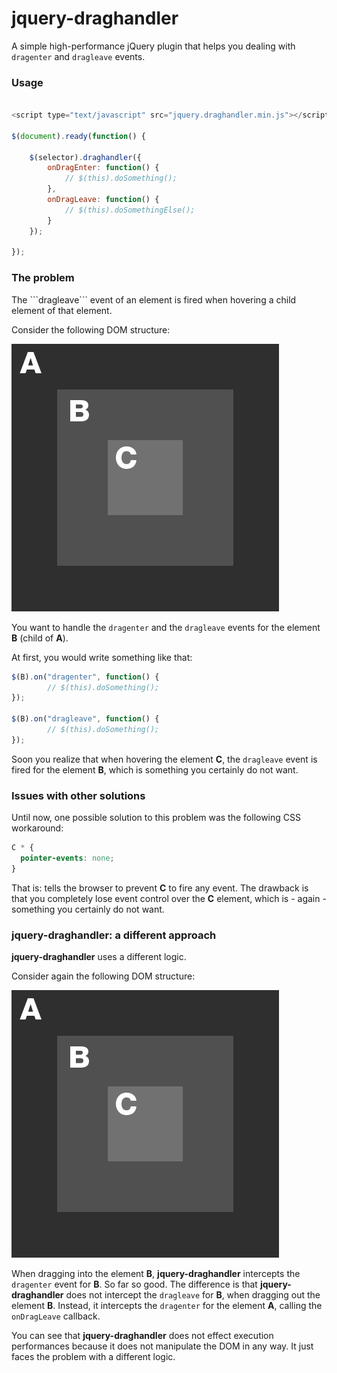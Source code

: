 # jquery-draghandler
A simple high-performance jQuery plugin that helps you dealing with ```dragenter``` and ```dragleave``` events.

<h3>Usage</h3>

```javascript

<script type="text/javascript" src="jquery.draghandler.min.js"></script>

$(document).ready(function() {

	$(selector).draghandler({
		onDragEnter: function() {
			// $(this).doSomething();
		},
		onDragLeave: function() {
			// $(this).doSomethingElse();
		}
	});

});
```

<h3>The problem</h3>
The ```dragleave``` event of an element is fired when hovering a child element of that element.

Consider the following DOM structure:

![DOM structure](/docs/img/dom-structure.png?raw=true "DOM structure")

You want to handle the ```dragenter``` and the ```dragleave``` events for the element <b>B</b> (child of <b>A</b>).

At first, you would write something like that:

```javascript
$(B).on("dragenter", function() {
		// $(this).doSomething();
});

$(B).on("dragleave", function() {
		// $(this).doSomething();
});
```

Soon you realize that when hovering the element <b>C</b>, the ```dragleave``` event is fired for the element <b>B</b>, which is something you certainly do not want.

<h3>Issues with other solutions</h3>

Until now, one possible solution to this problem was the following CSS workaround:

```css
C * {
  pointer-events: none;
}
```

That is: tells the browser to prevent <b>C</b> to fire any event. The drawback is that you completely lose event control over the <b>C</b> element, which is - again - something you certainly do not want.

<h3>jquery-draghandler: a different approach</h3>
<b>jquery-draghandler</b> uses a different logic.

Consider again the following DOM structure:

![DOM structure](/docs/img/dom-structure.png?raw=true "DOM structure")

When dragging into the element <b>B</b>, <b>jquery-draghandler</b> intercepts the ```dragenter``` event for <b>B</b>. So far so good. The difference is that <b>jquery-draghandler</b> does not intercept the ```dragleave``` for <b>B</b>, when dragging out the element <b>B</b>. Instead, it intercepts the ```dragenter``` for the element <b>A</b>, calling the ```onDragLeave``` callback.

You can see that <b>jquery-draghandler</b> does not effect execution performances because it does not manipulate the DOM in any way. It just faces the problem with a different logic.



